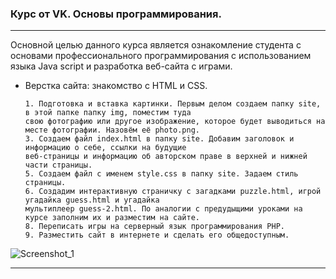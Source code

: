 ### Курс от VK. Основы программирования.
___
Основной целью данного курса является ознакомление студента с основами профессионального программирования с использованием языка Java script и разработка веб-сайта с играми.
* Верстка сайта: знакомство с HTML и CSS. 

      1. Подготовка и вставка картинки. Первым делом создаем папку site, в этой папке папку img, поместим туда 
      свою фотографию или другое изображение, которое будет выводиться на месте фотографии. Назовём её photo.png. 
      3. Создаем файл index.html в папку site. Добавим заголовок и информацию о себе, ссылки на будущие
      веб-страницы и информацию об авторском праве в верхней и нижней части страницы.
      5. Создаем файл с именем style.css в папку site. Задаем стиль страницы.
      6. Создадим интерактивную страничку с загадками puzzle.html, игрой угадайка guess.html и угадайка 
      мультиплеер guess-2.html. По аналогии с предудыщими уроками на курсе заполним их и разместим на сайте.
      8. Переписать игры на серверный язык программирования PHP.
      9. Разместить сайт в интернете и сделать его общедоступным. 
    
      
![Screenshot_1](https://user-images.githubusercontent.com/127487362/231189148-6ca3ac3c-810d-48a7-afad-4257a6fbe9c6.jpg)
  ___
